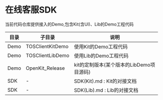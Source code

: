 # 在线客服SDK
当前代码仓库提供接入的Demo,包含Kit(含UI)、Lib的Demo工程代码


| 目录 |子目录| 说明 |
| --- | --- | --- |
| Demo | TOSClientKitDemo| 使用Kit的Demo工程代码 |
| Demo | TOSClientLibDemo| 使用Lib的Demo工程代码 |
| Demo | OpenKit_Release | kit的定制版本(某个版本的LibDemo项目源码)|
| SDK | - | SDK(Kit).md : Kit的对接文档 |
| SDK | - | SDK(Lib).md : Lib的对接文档 |